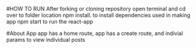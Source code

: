 #HOW TO RUN
After forking or cloning repository
open terminal and cd over to folder location
npm install. to install dependencies used in making app
npm start to run the react-app


#About App
app has a home route, 
app has a create route,
and indivial params to view individual posts